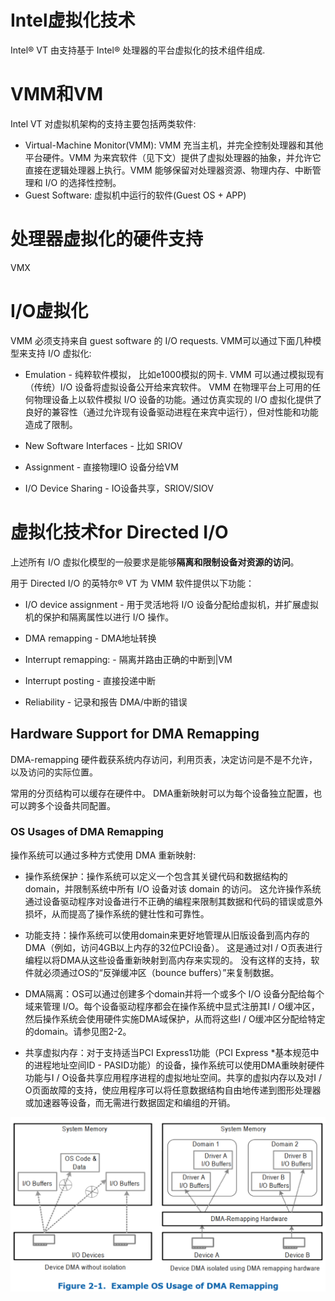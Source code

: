 

# Intel虚拟化技术

Intel® VT 由支持基于 Intel® 处理器的平台虚拟化的技术组件组成.

# VMM和VM

Intel VT 对虚拟机架构的支持主要包括两类软件:

* Virtual-Machine Monitor(VMM): VMM 充当主机，并完全控制处理器和其他平台硬件。VMM 为来宾软件（见下文）提供了虚拟处理器的抽象，并允许它直接在逻辑处理器上执行。VMM 能够保留对处理器资源、物理内存、中断管理和 I/O 的选择性控制。
* Guest Software: 虚拟机中运行的软件(Guest OS + APP)

# 处理器虚拟化的硬件支持

VMX

# I/O虚拟化

VMM 必须支持来自 guest software 的 I/O requests. VMM可以通过下面几种模型来支持 I/O 虚拟化:

* Emulation - 纯粹软件模拟， 比如e1000模拟的网卡. VMM 可以通过模拟现有（传统）I/O 设备将虚拟设备公开给来​​宾软件。 VMM 在物理平台上可用的任何物理设备上以软件模拟 I/O 设备的功能。通过仿真实现的 I/O 虚拟化提供了良好的兼容性（通过允许现有设备驱动进程在来宾中运行），但对性能和功能造成了限制。

* New Software Interfaces -  比如 SRIOV

* Assignment - 直接物理IO 设备分给VM

* I/O Device Sharing - IO设备共享，SRIOV/SIOV

# 虚拟化技术for Directed I/O

上述所有 I/O 虚拟化模型的一般要求是能够**隔离和限制设备对资源的访问**。

用于 Directed I/O 的英特尔® VT 为 VMM 软件提供以下功能：

* I/O device assignment - 用于灵活地将 I/O 设备分配给虚拟机，并扩展虚拟机的保护和隔离属性以进行 I/O 操作。

* DMA remapping - DMA地址转换

* Interrupt remapping: - 隔离并路由正确的中断到|VM

* Interrupt posting - 直接投递中断

* Reliability - 记录和报告 DMA/中断的错误

## Hardware Support for DMA Remapping

DMA-remapping 硬件截获系统内存访问，利用页表，决定访问是不是不允许，以及访问的实际位置。

常用的分页结构可以缓存在硬件中。 DMA重新映射可以为每个设备独立配置，也可以跨多个设备共同配置。

### OS Usages of DMA Remapping

操作系统可以通过多种方式使用 DMA 重新映射:

* 操作系统保护：操作系统可以定义一个包含其关键代码和数据结构的 domain，并限制系统中所有 I/O 设备对该 domain 的访问。 这允许操作系统通过设备驱动程序对设备进行不正确的编程来限制其数据和代码的错误或意外损坏，从而提高了操作系统的健壮性和可靠性。

* 功能支持：操作系统可以使用domain来更好地管理从旧版设备到高内存的DMA（例如，访问4GB以上内存的32位PCI设备）。 这是通过对I / O页表进行编程以将DMA从这些设备重新映射到高内存来实现的。 没有这样的支持，软件就必须通过OS的“反弹缓冲区（bounce buffers）”来复制数据。

* DMA隔离：OS可以通过创建多个domain并将一个或多个 I/O 设备分配给每个域来管理 I/O。每个设备驱动程序都会在操作系统中显式注册其I / O缓冲区，然后操作系统会使用硬件实施DMA域保护，从而将这些I / O缓冲区分配给特定的domain。请参见图2-2。

* 共享虚拟内存：对于支持适当PCI Express1功能（PCI Express *基本规范中的进程地址空间ID - PASID功能）的设备，操作系统可以使用DMA重映射硬件​​功能与I / O设备共享应用程序进程的虚拟地址空间。共享的虚拟内存以及对I / O页面故障的支持，使应用程序可以将任意数据结构自由地传递到图形处理器或加速器等设备，而无需进行数据固定和编组的开销。

![2022-11-07-09-32-01.png](./images/2022-11-07-09-32-01.png)

